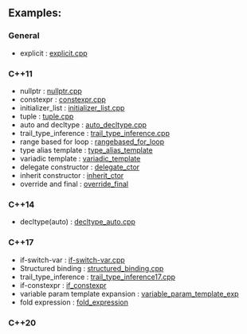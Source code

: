 ## Examples:

### General
* explicit                  : [explicit.cpp](./c++/explicit.cpp)

### C++11   
* nullptr                   : [nullptr.cpp](./c++11/nullptr.cpp)
* constexpr                 : [constexpr.cpp](./c++11/constexpr.cpp)
* initializer_list          : [initializer_list.cpp](./c++11/initializer_list.cpp)
* tuple                     : [tuple.cpp](./c++11/tuple.cpp)
* auto and decltype         : [auto_decltype.cpp](./c++11/auto_decltype.cpp)
* trail_type_inference      : [trail_type_inference.cpp](./c++11/trail_type_inference.cpp)
* range based for loop      : [rangebased_for_loop](./c++11/rangebased_for_loop.cpp)
* type alias template       : [type_alias_template](./c++11/type_alias_template.cpp)
* variadic template         : [variadic_template](./c++11/variadic_template.cpp)
* delegate constructor      : [delegate_ctor](./c++11/delegate_ctor.cpp)
* inherit constructor       : [inherit_ctor](./c++11/inherit_ctor.cpp)
* override and final        : [override_final](./c++11/override_final.cpp)


### C++14   
* decltype(auto)            : [decltype_auto.cpp](./c++14/decltype_auto.cpp)

### C++17   

* if-switch-var             : [if-switch-var.cpp](./c++17/if-switch-var.cpp)       
* Structured binding        : [structured_binding.cpp](./c++17/structured_binding.cpp)
* trail_type_inference      : [trail_type_inference17.cpp](./c++17/trail_type_inference17.cpp)
* if-constexpr              : [if_constexpr](./c++17/if_constexpr.cpp)
* variable param template 
                expansion   : [variable_param_template_exp](./c++17/variable_param_template_exp.cpp)
* fold expression           : [fold_expression](./c++17/fold_expression.cpp)


### C++20
